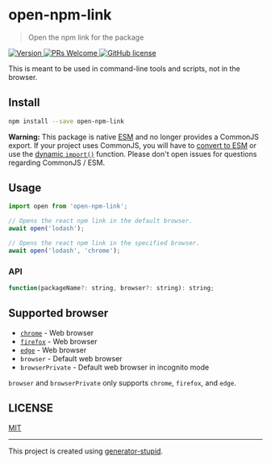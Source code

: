 # open-npm-link

> Open the npm link for the package

<p>
  <a href="https://www.npmjs.com/package/open-npm-link">
    <img src="https://img.shields.io/npm/v/open-npm-link.svg" alt="Version" />
  </a>
  <a href="https://github.com/yyz945947732/open-npm-link/pulls">
    <img
      src="https://img.shields.io/badge/PRs-welcome-brightgreen.svg"
      alt="PRs Welcome"
    />
  </a>
  <a href="https://github.com/yyz945947732/open-npm-link/blob/master/LICENSE">
    <img
      src="https://img.shields.io/badge/license-MIT-blue.svg"
      alt="GitHub license"
    />
  </a>
</p>

This is meant to be used in command-line tools and scripts, not in the browser.

## Install

```bash
npm install --save open-npm-link
```

**Warning:** This package is native [ESM](https://developer.mozilla.org/en-US/docs/Web/JavaScript/Guide/Modules) and no longer provides a CommonJS export. If your project uses CommonJS, you will have to [convert to ESM](https://gist.github.com/sindresorhus/a39789f98801d908bbc7ff3ecc99d99c) or use the [dynamic `import()`](https://v8.dev/features/dynamic-import) function. Please don't open issues for questions regarding CommonJS / ESM.

## Usage

```js
import open from 'open-npm-link';

// Opens the react npm link in the default browser.
await open('lodash');

// Opens the react npm link in the specified browser.
await open('lodash', 'chrome');
```

### API

```js
function(packageName?: string, browser?: string): string;
```

## Supported browser

- [`chrome`](https://www.google.com/chrome) - Web browser
- [`firefox`](https://www.mozilla.org/firefox) - Web browser
- [`edge`](https://www.microsoft.com/edge) - Web browser
- `browser` - Default web browser
- `browserPrivate` - Default web browser in incognito mode

`browser` and `browserPrivate` only supports `chrome`, `firefox`, and `edge`.

## LICENSE

[MIT](https://github.com/yyz945947732/open-npm-link/blob/master/LICENSE)

---

This project is created using [generator-stupid](https://github.com/yyz945947732/generator-stupid).
